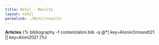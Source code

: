 ```yaml
---
title: Nihil - Results
layout: nihil
permalink: ./Nihil/results
---
```




**Articles**
{% bibliography -f content/aloni.bib -q @*[
  key=AlonivOrmondt21 ||
  key=Aloni2021 
]%}


